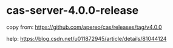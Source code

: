 # cas-server-4.0.0-release

copy from:
https://github.com/apereo/cas/releases/tag/v4.0.0


help:
https://blog.csdn.net/u011872945/article/details/81044124
